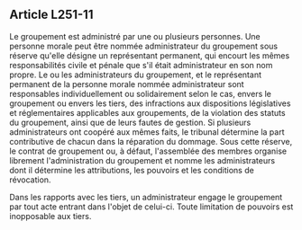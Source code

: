 Article L251-11
----
Le groupement est administré par une ou plusieurs personnes. Une personne morale
peut être nommée administrateur du groupement sous réserve qu'elle désigne un
représentant permanent, qui encourt les mêmes responsabilités civile et pénale
que s'il était administrateur en son nom propre. Le ou les administrateurs du
groupement, et le représentant permanent de la personne morale nommée
administrateur sont responsables individuellement ou solidairement selon le cas,
envers le groupement ou envers les tiers, des infractions aux dispositions
législatives et réglementaires applicables aux groupements, de la violation des
statuts du groupement, ainsi que de leurs fautes de gestion. Si plusieurs
administrateurs ont coopéré aux mêmes faits, le tribunal détermine la part
contributive de chacun dans la réparation du dommage. Sous cette réserve, le
contrat de groupement ou, à défaut, l'assemblée des membres organise librement
l'administration du groupement et nomme les administrateurs dont il détermine
les attributions, les pouvoirs et les conditions de révocation.

Dans les rapports avec les tiers, un administrateur engage le groupement par
tout acte entrant dans l'objet de celui-ci. Toute limitation de pouvoirs est
inopposable aux tiers.
